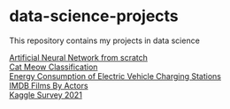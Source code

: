 # data-science-projects
This repository contains my projects in data science

[Artificial Neural Network from scratch](anns-from-scratch/simple_ann_from_scratch.py) \
[Cat Meow Classification](cat-meow-classification/Code_Cat-Meow_Classification.ipynb) \
[Energy Consumption of Electric Vehicle Charging Stations](electric_vehicle_charging_station_energy_consumption/Code_Electric-Vehicle-Charging-Station-Energy-Consumption.ipynb) \
[IMDB Films By Actors](imdb-films-by-actor-for-10k-actors/Code_Imdb-Films-By-Actor.ipynb) \
[Kaggle Survey 2021](kaggle-survey-2021/Code_Kaggle-Survey-2021.ipynb)
